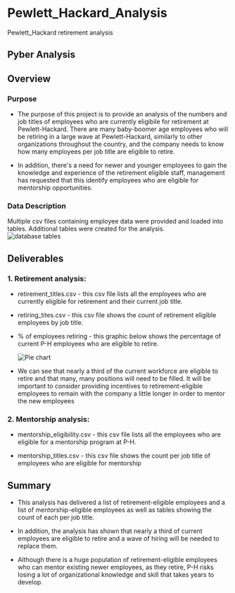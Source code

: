 # Pewlett_Hackard_Analysis
Pewlett_Hackard retirement analysis
## Pyber Analysis


## Overview


### Purpose

* The purpose of this project is to provide an analysis of the numbers and job titles of employees who are currently eligibile for retirement at Pewlett-Hackard.
  There are many baby-boomer age employees who will be retiring in a large wave at Pewlett-Hackard, similarly to other organizations throughout the country, 
  and the company needs to know how many employees per job title are eligible to retire.   

* In addition, there's a need for newer and younger employees to gain the knowledge and experience of the retirement eligible staff, management has requested that this   identify employees who are eligible for mentorship opportunities.

### Data Description

Multiple csv files containing employee data were provided and loaded into tables.   Additional tables were created for the analysis.   
![database tables](https://user-images.githubusercontent.com/107505166/182724536-e56a26cc-25fb-4729-a2bf-52c00ea192b7.PNG)


## Deliverables

### 1.  Retirement analysis:   
 * retirement_titles.csv  - this csv file lists all the employees who are currently eligible for retirement and their current job title.
    
 * retiring_tites.csv     - this csv file shows the count of retirement eligible employees by job title.
    
 * % of employees retiring -  this graphic below shows the percentage of current P-H employees who are eligible to retire.
    
   ![Pie chart](https://user-images.githubusercontent.com/107505166/182726701-0a6283f9-2b7e-476b-86cf-8e01e673022a.png)

      
 * We can see that nearly a third of the current workforce are eligible to retire and that many, many positions will need to be filled.  It will be important to 
    consider providing incentives to retirement-eligible employees to remain with the company a little longer in order to mentor the new employees
 
 ### 2. Mentorship analysis:
 * mentorship_eligibility.csv - this csv file lists all the employees who are eligible for a mentorship program at P-H.
    
 * mentorship_titles.csv - this csv file shows the count per job title of employees who are eligible for mentorship
    


## Summary

* This analysis has delivered a list of retirement-eligible employees and a list of mentorship-eligible employees as well as tables showing the count of each per job title.  

* In addition, the analysis has shown that nearly a third of current employees are eligible to retire and a wave of hiring will be needed to replace them.

* Although there is a huge population of retirement-eligible employees who can mentor existing newer employees, as they retire, P-H risks losing a lot of 
  organizational knowledge and skill that takes years to develop.
